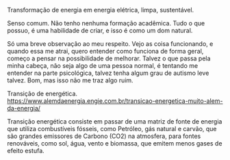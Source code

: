 
Transformação de energia em energia elétrica, limpa, sustentável. 

Senso comum.
Não tenho nenhuma formação acadêmica.
Tudo o que possuo, é uma habilidade de criar, e isso é como um dom natural. 

Só uma breve observação ao meu respeito. 
Vejo as coisa funcionando, e quando essa me atrai, quero entender como funciona de forma geral, começo a pensar na possibilidade de melhorar. 
Talvez o que passa pela minha cabeça, não seja algo de uma pessoa normal, é tentando me entender na parte psicológica, talvez tenha algum grau de autismo leve talvez. 
Bom, mas isso não me traz algo ruim. 

Transição de energética. 
https://www.alemdaenergia.engie.com.br/transicao-energetica-muito-alem-da-energia/

Transição energética consiste em passar de uma matriz de fonte de energia que utiliza combustíveis fósseis, como Petróleo, gás natural e carvão, que são grandes emissores de Carbono (CO2) na atmosfera, para fontes renováveis, como sol, água, vento e biomassa, que emitem menos gases de efeito estufa.
